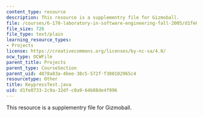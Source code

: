 ```yaml
---
content_type: resource
description: This resource is a supplementry file for Gizmoball.
file: /courses/6-170-laboratory-in-software-engineering-fall-2005/d1fe07332c9a32dfc0a964b88de4f996_KeypressTest.java
file_size: 726
file_type: text/plain
learning_resource_types:
- Projects
license: https://creativecommons.org/licenses/by-nc-sa/4.0/
ocw_type: OCWFile
parent_title: Projects
parent_type: CourseSection
parent_uid: 4878a83a-4bee-38c5-572f-f380102965c4
resourcetype: Other
title: KeypressTest.java
uid: d1fe0733-2c9a-32df-c0a9-64b88de4f996
---
```

This resource is a supplementry file for Gizmoball.